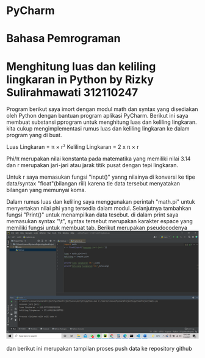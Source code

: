 # PyCharm
# Bahasa Pemrograman

# Menghitung luas dan keliling lingkaran in Python by Rizky Sulirahmawati 312110247
Program berikut saya imort dengan modul math dan syntax yang disediakan oleh Python dengan bantuan program aplikasi PyCharm.
Berikut ini saya membuat substansi pprogram untuk menghitung luas dan keliling lingkaran. kita cukup mengimplementasi rumus luas dan keliling lingkaran ke dalam program yang di buat.

Luas Lingkaran     = π × r²
Keliling Lingkaran = 2 x π × r

Phi/π merupakan nilai konstanta pada matematika yang memiliki nilai 3.14 dan r merupakan jari-jari atau jarak titik pusat dengan tepi lingkaran.

Untuk r saya memasukan fungsi "input()" yanng nilainya di konversi ke tipe data/syntax "float"(bilangan riil) karena tie data tersebut menyatakan bilangan yang memunyai koma.

Dalam rumus luas dan keliling saya menggunakan perintah "math.pi" untuk menyertakan nilai phi yang tersedia dalam modul.
Selanjutnya tambahkan fungsi "Print()" untuk menampilkan data tesebut. di dalam print saya memasukan syntax "\t", syntax tersebut merupakan karakter espace yang memiliki fungsi untuk membuat tab.
Berikut merupakan pseudocodenya
![gambar 1](screenshot/ss1.png)

dan berikut ini merupakan tampilan proses push data ke repository github

